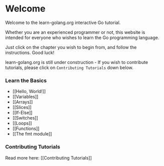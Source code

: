 # Welcome

Welcome to the learn-golang.org interactive Go tutorial. 

Whether you are an experienced programmer or not, this website is intended for everyone who wishes to learn the Go programming language.

Just click on the chapter you wish to begin from, and follow the instructions. Good luck!

learn-golang.org is still under construction - If you wish to contribute tutorials, please click on `Contributing Tutorials` down below.

### Learn the Basics

- [[Hello, World!]]
- [[Variables]]
- [[Arrays]]
- [[Slices]]
- [[If-Else]]
- [[Switches]]
- [[Loops]]
- [[Functions]]
- [[The fmt module]]

### Contributing Tutorials

Read more here: [[Contributing Tutorials]]

